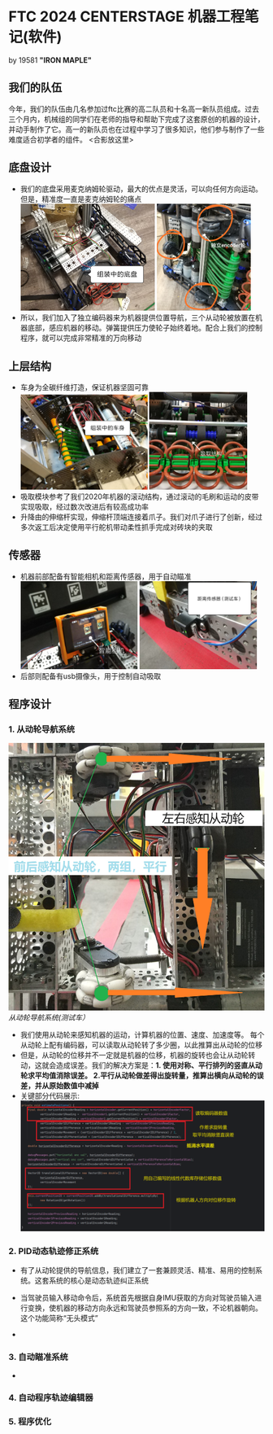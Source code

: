 # FTC 2024 CENTERSTAGE 机器工程笔记(软件)
by 19581 **"IRON MAPLE"**


## 我们的队伍
今年，我们的队伍由几名参加过ftc比赛的高二队员和十名高一新队员组成。过去三个月内，机械组的同学们在老师的指导和帮助下完成了这套原创的机器的设计，并动手制作了它。高一的新队员也在过程中学习了很多知识，他们参与制作了一些难度适合初学者的组件。
<合影放这里>

## 底盘设计
- 我们的底盘采用麦克纳姆轮驱动，最大的优点是灵活，可以向任何方向运动。但是，精准度一直是麦克纳姆轮的痛点
<img src="wheels-1.jpg" width=55%> <img src="media/encoders.jpg" width=38.5%>
- 所以，我们加入了独立编码器来为机器提供位置导航，三个从动轮被放置在机器底部，感应机器的移动。弹簧提供压力使轮子始终着地。配合上我们的控制程序，就可以完成非常精准的万向移动

## 上层结构
- 车身为全碳纤维打造，保证机器坚固可靠
<img src="media/body.jpg" width=52%> <img src="intake.jpg" width=40%>
- 吸取模块参考了我们2020年机器的滚动结构，通过滚动的毛刷和运动的皮带实现吸取，经过数次改进后有较高成功率
- 升降由的伸缩杆实现，伸缩杆顶端连接着爪子。我们对爪子进行了创新，经过多次返工后决定使用平行舵机带动柔性抓手完成对砖块的夹取

## 传感器
- 机器前部配备有智能相机和距离传感器，用于自动瞄准
<img src="camera.jpg" width=48%> <img src="tof sensor.jpg" width=48%>
- 后部则配备有usb摄像头，用于控制自动吸取


## 程序设计

### 1. 从动轮导航系统

![Alt text](<encoder algorithm.jpg>) *从动轮导航系统(测试车）*

- 我们使用从动轮来感知机器的运动，计算机器的位置、速度、加速度等。
每个从动轮上配有编码器，可以读取从动轮转了多少圈，以此推算出从动轮的位移
- 但是，从动轮的位移并不一定就是机器的位移，机器的旋转也会让从动轮转动，这就会造成误差。我们的解决方案是：**1. 使用对称、平行排列的竖直从动轮求平均值消除误差。 2.平行从动轮做差得出旋转量，推算出横向从动轮的误差，并从原始数值中减掉**
- 关键部分代码展示:
![Alt text](<encoder code preview.png>)


### 2. PID动态轨迹修正系统
- 有了从动轮提供的导航信息，我们建立了一套兼顾灵活、精准、易用的控制系统。这套系统的核心是动态轨迹纠正系统

- 当驾驶员输入移动命令后，系统首先根据自身IMU获取的方向对驾驶员输入进行变换，使机器的移动方向永远和驾驶员参照系的方向一致，不论机器朝向。这个功能简称“无头模式”
- 

### 3. 自动瞄准系统
- 

### 4. 自动程序轨迹编辑器

### 5. 程序优化